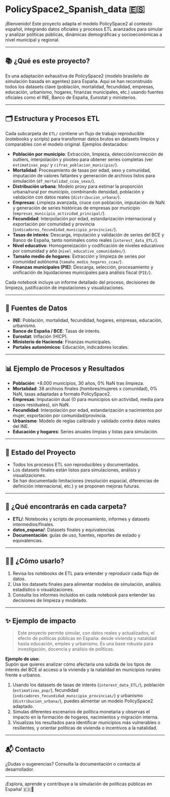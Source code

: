 # PolicySpace2_Spanish_data 🇪🇸

¡Bienvenido! Este proyecto adapta el modelo PolicySpace2 al contexto español, integrando datos oficiales y procesos ETL avanzados para simular y analizar políticas públicas, dinámicas demográficas y socioeconómicas a nivel municipal y regional.

---

## 📚 ¿Qué es este proyecto?

Es una adaptación exhaustiva de PolicySpace2 (modelo brasileño de simulación basada en agentes) para España. Aquí se han reconstruido todos los datasets clave (población, mortalidad, fecundidad, empresas, educación, urbanismo, hogares, finanzas municipales, etc.) usando fuentes oficiales como el INE, Banco de España, Eurostat y ministerios.

---

## 🗂️ Estructura y Procesos ETL

Cada subcarpeta de `ETL/` contiene un flujo de trabajo reproducible (notebooks y scripts) para transformar datos brutos en datasets limpios y comparables con el modelo original. Ejemplos destacados:

- **Población por municipio**: Extracción, limpieza, detección/corrección de outliers, interpolación y pivoteo para obtener series completas (ver `estimativas_pop/` y `cifras_poblacion_municipio/`).
- **Mortalidad**: Procesamiento de tasas por edad, sexo y comunidad, imputación de valores faltantes y generación de archivos listos para simulación (`df_mortalidad_ccaa_sexo/`).
- **Distribución urbana**: Modelo proxy para estimar la proporción urbana/rural por municipio, combinando densidad, población y validación con datos reales (`distribucion_urbana/`).
- **Empresas**: Limpieza avanzada, cruce con población, imputación de NaN y generación de series históricas de empresas por municipio (`empresas_municipio_actividad_principal/`).
- **Fecundidad**: Interpolación por edad, estandarización internacional y exportación por comunidad y provincia (`indicadores_fecundidad_municipio_provincias/`).
- **Tasas de interés**: Descarga, imputación y validación de series del BCE y Banco de España, tanto nominales como reales (`interest_data_ETL/`).
- **Nivel educativo**: Homogeneización y codificación de niveles educativos por comunidad y año (`nivel_educativo_comunidades/`).
- **Tamaño medio de hogares**: Extracción y limpieza de series por comunidad autónoma (`tamaño_medio_hogares_ccaa/`).
- **Finanzas municipales (PIE)**: Descarga, selección, procesamiento y unificación de liquidaciones municipales para análisis fiscal (`PIE/`).

Cada notebook incluye un informe detallado del proceso, decisiones de limpieza, justificación de imputaciones y visualizaciones.

---

## 🔗 Fuentes de Datos

- **INE**: Población, mortalidad, fecundidad, hogares, empresas, educación, urbanismo.
- **Banco de España / BCE**: Tasas de interés.
- **Eurostat**: Inflación (HICP).
- **Ministerio de Hacienda**: Finanzas municipales.
- **Portales autonómicos**: Educación, indicadores locales.

---

## 📊 Ejemplo de Procesos y Resultados

- **Población**: +8.000 municipios, 30 años, 0% NaN tras limpieza.
- **Mortalidad**: 38 archivos finales (hombres/mujeres x comunidad), 0% NaN, tasas adaptadas a formato PolicySpace2.
- **Empresas**: Imputación dual (0 para municipios sin actividad, media para casos residuales), sin NaN.
- **Fecundidad**: Interpolación por edad, estandarización a nacimientos por mujer, exportación por comunidad/provincia.
- **Urbanismo**: Modelo de reglas calibrado y validado contra datos reales del INE.
- **Educación y hogares**: Series anuales limpias y listas para simulación.

---

## 🚦 Estado del Proyecto

- Todos los procesos ETL son reproducibles y documentados.
- Los datasets finales están listos para simulaciones, análisis y visualizaciones.
- Se han documentado limitaciones (resolución espacial, diferencias de definición internacional, etc.) y se proponen mejoras futuras.

---

## 📁 ¿Qué encontrarás en cada carpeta?

- **ETL/**: Notebooks y scripts de procesamiento, informes y datasets intermedios/finales.
- **datos_espana/**: Datasets finales y equivalencias.
- **Documentación**: guías de uso, fuentes, reportes de estado y equivalencias.

---

## 🧑‍💻 ¿Cómo usarlo?

1. Revisa los notebooks de ETL para entender y reproducir cada flujo de datos.
2. Usa los datasets finales para alimentar modelos de simulación, análisis estadístico o visualizaciones.
3. Consulta los informes incluidos en cada notebook para entender las decisiones de limpieza y modelado.

---

## ✨ Ejemplo de impacto

> Este proyecto permite simular, con datos reales y actualizados, el efecto de políticas públicas en España: desde vivienda y natalidad hasta educación, empleo y urbanismo. Es una base robusta para investigación, docencia y análisis de políticas.

**Ejemplo de uso:**  
Supón que quieres analizar cómo afectaría una subida de los tipos de interés del BCE al acceso a la vivienda y la natalidad en municipios rurales frente a urbanos.  
1. Usando los datasets de tasas de interés (`interest_data_ETL/`), población (`estimativas_pop/`), fecundidad (`indicadores_fecundidad_municipio_provincias/`) y urbanismo (`distribucion_urbana/`), puedes alimentar un modelo PolicySpace2 adaptado.
2. Simulas diferentes escenarios de política monetaria y observas el impacto en la formación de hogares, nacimientos y migración interna.
3. Visualizas los resultados para identificar municipios más vulnerables o resilientes, y orientar políticas de vivienda o incentivos a la natalidad.
   
---

## 📬 Contacto

¿Dudas o sugerencias? Consulta la documentación o contacta al desarrollador.

---

¡Explora, aprende y contribuye a la simulación de políticas públicas en España! 🇪🇸🚀
